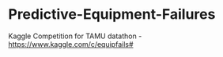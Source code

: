 # Predictive-Equipment-Failures
Kaggle Competition for TAMU datathon - https://www.kaggle.com/c/equipfails#
